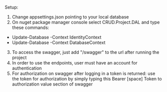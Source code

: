 Setup:
1. Change appsettings.json pointing to your local database
2. On nuget package manager console select CRUD.Project.DAL and type these commands:
 - Update-Database -Context IdentityContext
 - Update-Database -Context DatabaseContext
3. To access the swagger, just add "/swagger" to the url after running the project
4. In order to use the endpoints, user must have an account for authentication
5. For authorization on swagger after logging in a token is returned:
use the token for authorization by simply typing this Bearer [space] Token to authorization value section of swagger


